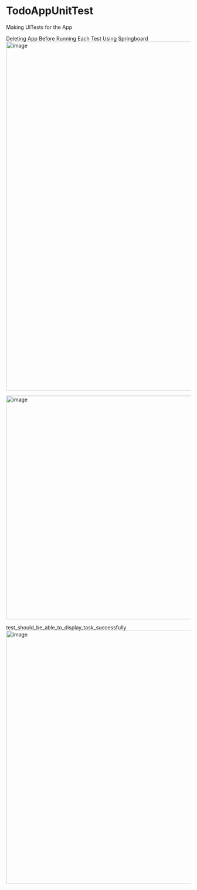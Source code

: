 # TodoAppUnitTest

Making UITests for the App

Deleting App Before Running Each Test Using Springboard 
<img width="949" alt="image" src="https://github.com/marcoalonso/TodoAppUnitTest/assets/49013250/c42af1cc-0833-4025-9ba6-66221815c1d5">

<img width="608" alt="image" src="https://github.com/marcoalonso/TodoAppUnitTest/assets/49013250/c32844ce-5f80-4f78-a040-9a1e686cb91d">

test_should_be_able_to_display_task_successfully
<img width="689" alt="image" src="https://github.com/marcoalonso/TodoAppUnitTest/assets/49013250/6669b6ed-b37b-4379-8543-a7f02dda77ae">

